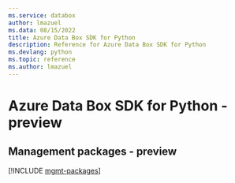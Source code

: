 ```yaml
---
ms.service: databox
author: lmazuel
ms.data: 08/15/2022
title: Azure Data Box SDK for Python
description: Reference for Azure Data Box SDK for Python
ms.devlang: python
ms.topic: reference
ms.author: lmazuel
---
```

# Azure Data Box SDK for Python - preview

## Management packages - preview
[!INCLUDE [mgmt-packages](data-box-mgmt-index.md)]